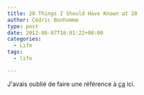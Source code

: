 ```yaml
---
title: 20 Things I Should Have Known at 20
author: Cédric Bonhomme
type: post
date: 2012-06-07T16:01:22+00:00
categories:
  - Life
tags:
  - life

---
```

J'avais oublié de faire une référence à [ça][1] ici.

 [1]: http://inoveryourhead.net/20-things-i-should-have-known-at-20/